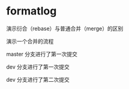 # formatlog

演示衍合（rebase）与普通合并（merge）的区别

演示一个合并的流程

master 分支进行了第一次提交

dev 分支进行了第一次提交

dev 分支进行了第二次提交
